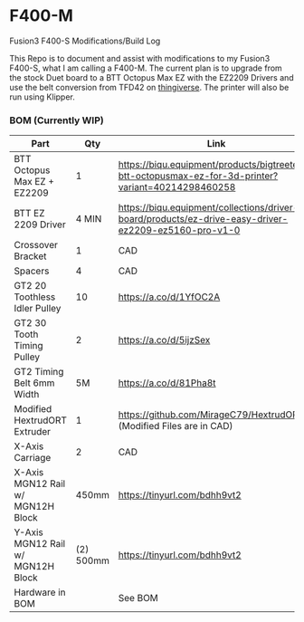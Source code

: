 # F400-M
Fusion3 F400-S Modifications/Build Log

This Repo is to document and assist with modifications to my Fusion3 F400-S, what I am calling a F400-M. The current plan is to upgrade from the stock Duet board to a BTT Octopus Max EZ with the EZ2209 Drivers and use the belt conversion from TFD42 on [thingiverse](https://www.thingiverse.com/thing:5592406). The printer will also be run using Klipper.

### BOM (Currently WIP)
|Part|Qty|Link|
|-|-|-|
| BTT Octopus Max EZ + EZ2209 | 1 | https://biqu.equipment/products/bigtreetech-btt-octopusmax-ez-for-3d-printer?variant=40214298460258 |
| BTT EZ 2209 Driver| 4 MIN | https://biqu.equipment/collections/driver-board/products/ez-drive-easy-driver-ez2209-ez5160-pro-v1-0 |
| Crossover Bracket | 1 | CAD |
| Spacers | 4 | CAD |
| GT2 20 Toothless Idler Pulley | 10 | https://a.co/d/1YfOC2A |
| GT2 30 Tooth Timing Pulley | 2 | https://a.co/d/5ijzSex |
| GT2 Timing Belt 6mm Width | 5M | https://a.co/d/81Pha8t |
| Modified HextrudORT Extruder | 1 | https://github.com/MirageC79/HextrudORT (Modified Files are in CAD) |
| X-Axis Carriage | 2 | CAD |
| X-Axis MGN12 Rail w/ MGN12H Block | 450mm | https://tinyurl.com/bdhh9vt2 |
| Y-Axis MGN12 Rail w/ MGN12H Block | (2) 500mm | https://tinyurl.com/bdhh9vt2 |
| Hardware in BOM | | See BOM |
